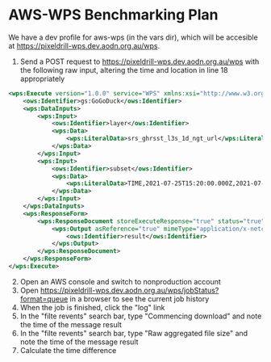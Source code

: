 # AWS-WPS Benchmarking Plan
We have a dev profile for aws-wps (in the vars dir), which will be accesible at https://pixeldrill-wps.dev.aodn.org.au/wps.

1. Send a POST request to https://pixeldrill-wps.dev.aodn.org.au/wps with the following raw input, altering the time and location in line 18 appropriately
```xml
<wps:Execute version="1.0.0" service="WPS" xmlns:xsi="http://www.w3.org/2001/XMLSchema-instance" xmlns="http://www.opengis.net/wps/1.0.0" xmlns:wfs="http://www.opengis.net/wfs" xmlns:wps="http://www.opengis.net/wps/1.0.0" xmlns:ows="http://www.opengis.net/ows/1.1" xmlns:gml="http://www.opengis.net/gml" xmlns:ogc="http://www.opengis.net/ogc" xmlns:wcs="http://www.opengis.net/wcs/1.1.1" xmlns:xlink="http://www.w3.org/1999/xlink" xsi:schemaLocation="http://www.opengis.net/wps/1.0.0 http://schemas.opengis.net/wps/1.0.0/wpsAll.xsd">
    <ows:Identifier>gs:GoGoDuck</ows:Identifier>
    <wps:DataInputs>
        <wps:Input>
            <ows:Identifier>layer</ows:Identifier>
            <wps:Data>
                <wps:LiteralData>srs_ghrsst_l3s_1d_ngt_url</wps:LiteralData>
            </wps:Data>
        </wps:Input>
        <wps:Input>
            <ows:Identifier>subset</ows:Identifier>
            <wps:Data>
                <wps:LiteralData>TIME,2021-07-25T15:20:00.000Z,2021-07-25T15:20:00.000Z;LATITUDE,-20.88,-20.88;LONGITUDE,111.45,111.45</wps:LiteralData>
            </wps:Data>
        </wps:Input>
    </wps:DataInputs>
    <wps:ResponseForm>
        <wps:ResponseDocument storeExecuteResponse="true" status="true">
            <wps:Output asReference="true" mimeType="application/x-netcdf">
                <ows:Identifier>result</ows:Identifier>
            </wps:Output>
        </wps:ResponseDocument>
    </wps:ResponseForm>
</wps:Execute>
```
2. Open an AWS console and switch to nonproduction account
2. Open https://pixeldrill-wps.dev.aodn.org.au/wps/jobStatus?format=queue in a browser to see the current job history
4. When the job is finished, click the "log" link
5. In the "filte revents" search bar, type "Commencing download" and note the time of the message result
6. In the "filte revents" search bar, type  "Raw aggregated file size" and note the time of the message result
7. Calculate the time difference
